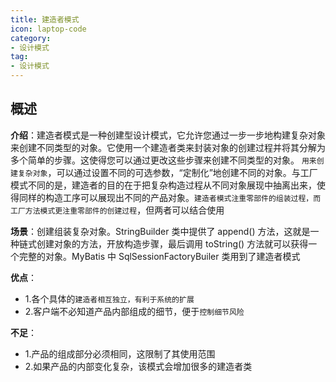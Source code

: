 ```yaml
---
title: 建造者模式
icon: laptop-code
category:
- 设计模式
tag:
- 设计模式
---
```


## 概述

**介绍**：建造者模式是一种创建型设计模式，它允许您通过一步一步地构建复杂对象来创建不同类型的对象。它使用一个建造者类来封装对象的创建过程并将其分解为多个简单的步骤。这使得您可以通过更改这些步骤来创建不同类型的对象。 `用来创建复杂对象`，可以通过设置不同的可选参数，“定制化”地创建不同的对象。与工厂模式不同的是，建造者的目的在于把复杂构造过程从不同对象展现中抽离出来，使得同样的构造工序可以展现出不同的产品对象。`建造者模式注重零部件的组装过程，而工厂方法模式更注重零部件的创建过程`，但两者可以结合使用

**场景**：创建组装复杂对象。StringBuilder 类中提供了 append() 方法，这就是一种链式创建对象的方法，开放构造步骤，最后调用 toString() 方法就可以获得一个完整的对象。MyBatis 中 SqlSessionFactoryBuiler 类用到了建造者模式

**优点**：
* 1.各个具体的`建造者相互独立，有利于系统的扩展`
* 2.客户端不必知道产品内部组成的细节，便于`控制细节风险`

**不足**：
* 1.产品的组成部分必须相同，这限制了其使用范围
* 2.如果产品的内部变化复杂，该模式会增加很多的建造者类
